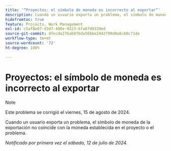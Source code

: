 ```yaml
---
title: '“Proyectos: el símbolo de moneda es incorrecto al exportar”'
description: Cuando un usuario exporta un problema, el símbolo de moneda de la exportación no coincide con la moneda establecida en el proyecto o el problema.
hidefromtoc: true
feature: Projects, Work Management
exl-id: c5af8e07-d3d7-490e-9223-6fa67d0339ed
source-git-commit: dfecda276ab8f6da56bbe2442f09d0a6cb0c71de
workflow-type: tm+mt
source-wordcount: '72'
ht-degree: 100%

---
```


# Proyectos: el símbolo de moneda es incorrecto al exportar

>[!NOTE]
>
>Este problema se corrigió el viernes, 15 de agosto de 2024.

Cuando un usuario exporta un problema, el símbolo de moneda de la exportación no coincide con la moneda establecida en el proyecto o el problema.

_Notificado por primera vez el sábado, 12 de julio de 2024._
